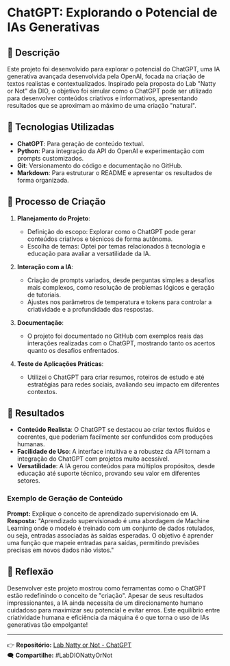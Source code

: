 # ChatGPT: Explorando o Potencial de IAs Generativas  

## 📒 Descrição  
Este projeto foi desenvolvido para explorar o potencial do ChatGPT, uma IA generativa avançada desenvolvida pela OpenAI, focada na criação de textos realistas e contextualizados. Inspirado pela proposta do Lab "Natty or Not" da DIO, o objetivo foi simular como o ChatGPT pode ser utilizado para desenvolver conteúdos criativos e informativos, apresentando resultados que se aproximam ao máximo de uma criação "natural".  

## 🤖 Tecnologias Utilizadas  
- **ChatGPT**: Para geração de conteúdo textual.  
- **Python**: Para integração da API do OpenAI e experimentação com prompts customizados.  
- **Git**: Versionamento do código e documentação no GitHub.  
- **Markdown**: Para estruturar o README e apresentar os resultados de forma organizada.  

## 🧐 Processo de Criação  
1. **Planejamento do Projeto**:  
   - Definição do escopo: Explorar como o ChatGPT pode gerar conteúdos criativos e técnicos de forma autônoma.  
   - Escolha de temas: Optei por temas relacionados à tecnologia e educação para avaliar a versatilidade da IA.  

2. **Interação com a IA**:  
   - Criação de prompts variados, desde perguntas simples a desafios mais complexos, como resolução de problemas lógicos e geração de tutoriais.  
   - Ajustes nos parâmetros de temperatura e tokens para controlar a criatividade e a profundidade das respostas.  

3. **Documentação**:  
   - O projeto foi documentado no GitHub com exemplos reais das interações realizadas com o ChatGPT, mostrando tanto os acertos quanto os desafios enfrentados.  

4. **Teste de Aplicações Práticas**:  
   - Utilizei o ChatGPT para criar resumos, roteiros de estudo e até estratégias para redes sociais, avaliando seu impacto em diferentes contextos.  

## 🚀 Resultados  
- **Conteúdo Realista**: O ChatGPT se destacou ao criar textos fluídos e coerentes, que poderiam facilmente ser confundidos com produções humanas.  
- **Facilidade de Uso**: A interface intuitiva e a robustez da API tornam a integração do ChatGPT com projetos muito acessível.  
- **Versatilidade**: A IA gerou conteúdos para múltiplos propósitos, desde educação até suporte técnico, provando seu valor em diferentes setores.  

### Exemplo de Geração de Conteúdo  
**Prompt:** Explique o conceito de aprendizado supervisionado em IA.  
**Resposta:** "Aprendizado supervisionado é uma abordagem de Machine Learning onde o modelo é treinado com um conjunto de dados rotulados, ou seja, entradas associadas às saídas esperadas. O objetivo é aprender uma função que mapeie entradas para saídas, permitindo previsões precisas em novos dados não vistos."  

## 💭 Reflexão  
Desenvolver este projeto mostrou como ferramentas como o ChatGPT estão redefinindo o conceito de "criação". Apesar de seus resultados impressionantes, a IA ainda necessita de um direcionamento humano cuidadoso para maximizar seu potencial e evitar erros. Este equilíbrio entre criatividade humana e eficiência da máquina é o que torna o uso de IAs generativas tão empolgante!  

---

👉 **Repositório:** [Lab Natty or Not - ChatGPT](https://github.com/seu-usuario/lab-natty-or-not)  
🗨️ **Compartilhe:** #LabDIONattyOrNot  
